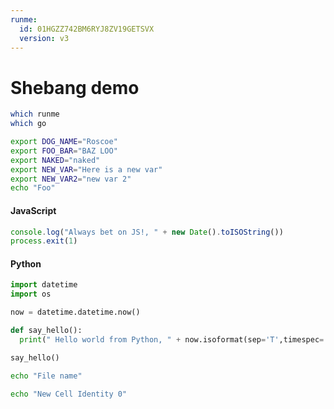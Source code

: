 ```yaml
---
runme:
  id: 01HGZZ742BM6RYJ8ZV19GETSVX
  version: v3
---
```


# Shebang demo

```sh
which runme
which go
```

```sh {"id":"01HRCNG3ZXPY76J98HEQ4JV4AR","interactive":"true","name":"export-vars","promptEnv":"auto","terminalRows":"3"}
export DOG_NAME="Roscoe"
export FOO_BAR="BAZ LOO"
export NAKED="naked"
export NEW_VAR="Here is a new var"
export NEW_VAR2="new var 2"
echo "Foo"
```

#### JavaScript

```js {"id":"01J1BQQKWHDE8MGM7R5PX6KHJV","name":"demo-js","terminalRows":"2"}
console.log("Always bet on JS!, " + new Date().toISOString())
process.exit(1)
```

#### Python

```python {"id":"01HG7EGG30W7YJNT6C083GVANW","interpreter":"/usr/bin/python3","name":"demo-py","terminalRows":"2"}
import datetime
import os

now = datetime.datetime.now()

def say_hello():
  print(" Hello world from Python, " + now.isoformat(sep='T',timespec='auto'))

say_hello()

```

```sh {"id":"01J1BQQKWHDE8MGM7R5RY1VMMN"}
echo "File name"
```

```sh
echo "New Cell Identity 0"
```
